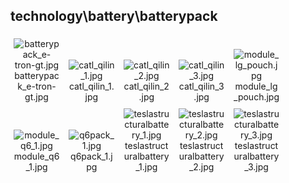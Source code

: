 ## technology\battery\batterypack
<div class="col" style="display: inline-block; width: 16.66%; padding: 5px; box-sizing: border-box; text-align: center;">
<img src="https://media.evkx.net/multimedia/technology/battery/batterypack/batterypack_e-tron-gt_xst.jpg" class="img-thumbnail" alt="batterypack_e-tron-gt.jpg">
batterypack_e-tron-gt.jpg
</div>
<div class="col" style="display: inline-block; width: 16.66%; padding: 5px; box-sizing: border-box; text-align: center;">
<img src="https://media.evkx.net/multimedia/technology/battery/batterypack/catl_qilin_1_xst.jpg" class="img-thumbnail" alt="catl_qilin_1.jpg">
catl_qilin_1.jpg
</div>
<div class="col" style="display: inline-block; width: 16.66%; padding: 5px; box-sizing: border-box; text-align: center;">
<img src="https://media.evkx.net/multimedia/technology/battery/batterypack/catl_qilin_2_xst.jpg" class="img-thumbnail" alt="catl_qilin_2.jpg">
catl_qilin_2.jpg
</div>
<div class="col" style="display: inline-block; width: 16.66%; padding: 5px; box-sizing: border-box; text-align: center;">
<img src="https://media.evkx.net/multimedia/technology/battery/batterypack/catl_qilin_3_xst.jpg" class="img-thumbnail" alt="catl_qilin_3.jpg">
catl_qilin_3.jpg
</div>
<div class="col" style="display: inline-block; width: 16.66%; padding: 5px; box-sizing: border-box; text-align: center;">
<img src="https://media.evkx.net/multimedia/technology/battery/batterypack/module_lg_pouch_xst.jpg" class="img-thumbnail" alt="module_lg_pouch.jpg">
module_lg_pouch.jpg
</div>
<div class="col" style="display: inline-block; width: 16.66%; padding: 5px; box-sizing: border-box; text-align: center;">
<img src="https://media.evkx.net/multimedia/technology/battery/batterypack/module_q6_1_xst.jpg" class="img-thumbnail" alt="module_q6_1.jpg">
module_q6_1.jpg
</div>
<div class="col" style="display: inline-block; width: 16.66%; padding: 5px; box-sizing: border-box; text-align: center;">
<img src="https://media.evkx.net/multimedia/technology/battery/batterypack/q6pack_1_xst.jpg" class="img-thumbnail" alt="q6pack_1.jpg">
q6pack_1.jpg
</div>
<div class="col" style="display: inline-block; width: 16.66%; padding: 5px; box-sizing: border-box; text-align: center;">
<img src="https://media.evkx.net/multimedia/technology/battery/batterypack/teslastructuralbattery_1_xst.jpg" class="img-thumbnail" alt="teslastructuralbattery_1.jpg">
teslastructuralbattery_1.jpg
</div>
<div class="col" style="display: inline-block; width: 16.66%; padding: 5px; box-sizing: border-box; text-align: center;">
<img src="https://media.evkx.net/multimedia/technology/battery/batterypack/teslastructuralbattery_2_xst.jpg" class="img-thumbnail" alt="teslastructuralbattery_2.jpg">
teslastructuralbattery_2.jpg
</div>
<div class="col" style="display: inline-block; width: 16.66%; padding: 5px; box-sizing: border-box; text-align: center;">
<img src="https://media.evkx.net/multimedia/technology/battery/batterypack/teslastructuralbattery_3_xst.jpg" class="img-thumbnail" alt="teslastructuralbattery_3.jpg">
teslastructuralbattery_3.jpg
</div>
